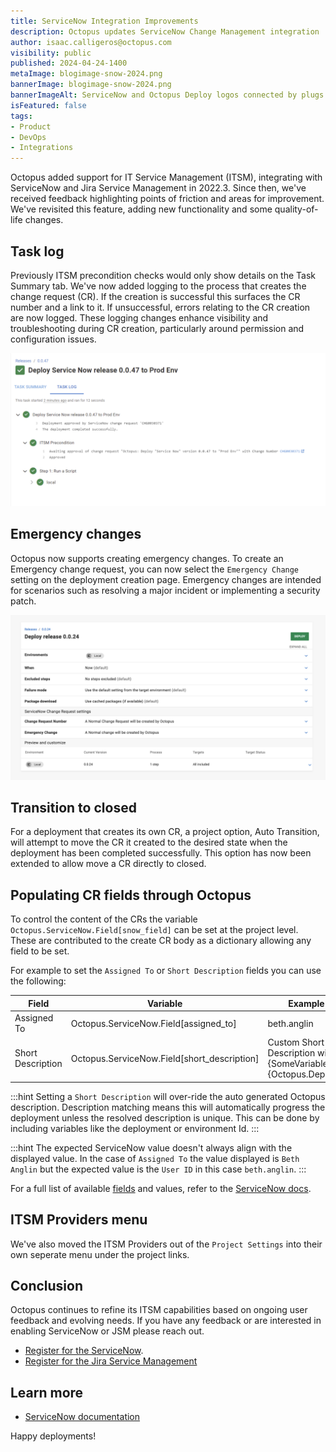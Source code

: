 ```yaml
---
title: ServiceNow Integration Improvements
description: Octopus updates ServiceNow Change Management integration
author: isaac.calligeros@octopus.com
visibility: public
published: 2024-04-24-1400
metaImage: blogimage-snow-2024.png
bannerImage: blogimage-snow-2024.png
bannerImageAlt: ServiceNow and Octopus Deploy logos connected by plugs with little stars around the connection.
isFeatured: false
tags:
- Product
- DevOps
- Integrations
---
```


Octopus added support for IT Service Management (ITSM), integrating with ServiceNow and Jira Service Management in 2022.3. Since then, we've received feedback highlighting points of friction and areas for improvement. We've revisited this feature, adding new functionality and some quality-of-life changes.

## Task log

Previously ITSM precondition checks would only show details on the Task Summary tab. We've now added logging to the process that creates the change request (CR). If the creation is successful this surfaces the CR number and a link to it. If unsuccessful, errors relating to the CR creation are now logged. These logging changes enhance visibility and troubleshooting during CR creation, particularly around permission and configuration issues.

![ITSM task logs](itsm-tasklog.png "width=500")

## Emergency changes

Octopus now supports creating emergency changes. To create an Emergency change request, you can now select the `Emergency Change` setting on the deployment creation page. Emergency changes are intended for scenarios such as resolving a major incident or implementing a security patch.

![ITSM deployment settings](itsm-deployment-settings.png "width=500")


## Transition to closed

For a deployment that creates its own CR, a project option, Auto Transition, will attempt to move the CR it created to the desired state when the deployment has been completed successfully. This option has now been extended to allow move a CR directly to closed.

## Populating CR fields through Octopus

To control the content of the CRs the variable `Octopus.ServiceNow.Field[snow_field]` can be set at the project level. These are contributed to the create CR body as a dictionary allowing any field to be set.

For example to set the `Assigned To` or `Short Description` fields you can use the following:

| Field | Variable | Example Value|
|--|--|--|
|Assigned To|Octopus.ServiceNow.Field[assigned_to]|beth.anglin|
|Short Description|Octopus.ServiceNow.Field[short_description]|Custom Short Description with #{SomeVariable} #{Octopus.Deployment.Id}|

:::hint
Setting a `Short Description` will over-ride the auto generated Octopus description. Description matching means this will automatically progress the deployment unless the resolved description is unique. This can be done by including variables like the deployment or environment Id.
:::

:::hint
The expected ServiceNow value doesn't always align with the displayed value. In the case of `Assigned To` the value displayed is `Beth Anglin` but the expected value is the `User ID` in this case `beth.anglin`.
:::

For a full list of available [fields](https://docs.servicenow.com/bundle/washingtondc-platform-administration/page/administer/localization/reference/r_FieldLabelTable.html) and values, refer to the [ServiceNow docs](https://developer.servicenow.com/dev.do#!/reference/api/utah/rest/change-management-api).

## ITSM Providers menu 
We've also moved the ITSM Providers out of the `Project Settings` into their own seperate menu under the project links.


## Conclusion
Octopus continues to refine its ITSM capabilities based on ongoing user feedback and evolving needs. If you have any feedback or are interested in enabling ServiceNow or JSM please reach out.

- [Register for the ServiceNow](https://octopusdeploy.typeform.com/servicenow-eap).
- [Register for the Jira Service Management](https://octopusdeploy.typeform.com/jsm-eap)


## Learn more
- [ServiceNow documentation](https://octopus.com/docs/approvals/servicenow)

Happy deployments!
